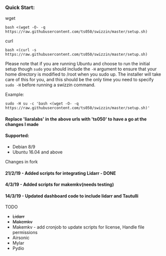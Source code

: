 
### Quick Start:

wget
```
bash <(wget -O- -q  https://raw.githubusercontent.com/ts050/swizzin/master/setup.sh)
```

curl
```
bash <(curl -s  https://raw.githubusercontent.com/ts050/swizzin/master/setup.sh)
```

Please note that if you are running Ubuntu and choose to run the initial setup though `sudo` you should include the `-H` argument to ensure that your home directory is modified to /root when you sudo up. The installer will take care of this for you, and this should be the only time you need to specify `sudo -H` before running a swizzin command.

Example:

```
sudo -H su -c 'bash <(wget -O- -q https://raw.githubusercontent.com/ts050/swizzin/master/setup.sh)'
```
#### Replace 'liaralabs' in the above urls with 'ts050' to have a go at the changes I made


#### Supported:
* Debian 8/9
* Ubuntu 16.04 and above

Changes in fork
#### 21/2/19 - Added scripts for integrating Lidarr - DONE
#### 4/3/19 - Added scripts for makemkv(needs testing)
#### 14/3/19 - Updated dashboard code to include lidarr and Tautulli
TODO 
* ~~Lidarr~~
* ~~Makemkv~~
* Makemkv - add cronjob to update scripts for license, Handle file permissions
* Airsonic
* Mylar
* Pydio
